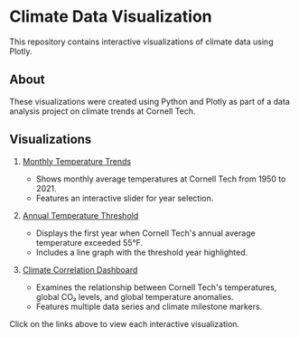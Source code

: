 # Climate Data Visualization

This repository contains interactive visualizations of climate data using Plotly.

## About

These visualizations were created using Python and Plotly as part of a data analysis project on climate trends at Cornell Tech.

## Visualizations

1. [Monthly Temperature Trends](q4_a.html)
   - Shows monthly average temperatures at Cornell Tech from 1950 to 2021.
   - Features an interactive slider for year selection.

2. [Annual Temperature Threshold](q4_b.html)
   - Displays the first year when Cornell Tech's annual average temperature exceeded 55°F.
   - Includes a line graph with the threshold year highlighted.

3. [Climate Correlation Dashboard](q4_c.html)
   - Examines the relationship between Cornell Tech's temperatures, global CO₂ levels, and global temperature anomalies.
   - Features multiple data series and climate milestone markers.

Click on the links above to view each interactive visualization.

